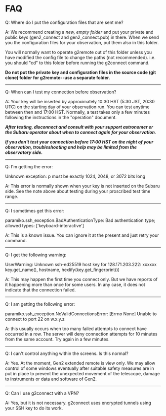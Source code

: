 # FAQ

Q: Where do I put the configuration files that are sent me?

A: We recommend creating a *new, empty folder* and put your private and
public keys (gen2_connect and gen2_connect.pub) in there.
When we send you the configuration files for your observation, put them
also in this folder.

You will normally want to operate g2remote out of this folder unless you
have modified the config file to change the paths (not recommended).
i.e. you should "cd" to this folder before running the g2connect command.

**Do not put the private key and configuration files in the source code
(git clone) folder for g2remote--use a separate folder**.
   
---

Q: When can I test my connection before observation?

A: Your key will be inserted by approximately 10:30 HST (5:30 JST,
20:30 UTC) on the starting day of your observation run.  You can test
anytime between then and 17:00 HST.  Normally, a test takes only a few
minutes following the instructions in the "operation" document.

***After testing, disconnect and consult with your support astronomer
or the Subaru operator about when to connect again for your observation***.

***If you don't test your connection before 17:00 HST on the night of
your observation, troubleshooting and help may be limited from the
observatory side.***

---

Q: I'm getting the error:

   Unknown exception: p must be exactly 1024, 2048, or 3072 bits long

A: This error is normally shown when your key is not inserted on the
Subaru side.  See the note above about testing during your
proscribed test time range.

---

Q: I sometimes get this error:

   paramiko.ssh_exception.BadAuthenticationType: Bad authentication
   type; allowed types: ['keyboard-interactive']

A: This is a known issue.  You can ignore it at the present and just
retry your command.

---

Q: I get the following warning:

   UserWarning: Unknown ssh-ed25519 host key for 128.171.203.222: xxxxxx
    key.get_name(), hostname, hexlify(key.get_fingerprint())

A: This may happen the first time you connect only.  But we have
reports of it happening more than once for some users.  In any
case, it does not indicate that the connection failed.

---

Q: I am getting the following error:

   paramiko.ssh_exception.NoValidConnectionsError: [Errno None] Unable to connect to port 22 on w.x.y.z

A: this usually occurs when too many failed attempts to connect have
occurred in a row.  The server will deny connection attempts for
10 minutes from the same account.  Try again in a few minutes.

---

Q: I can't control anything within the screens. Is this normal?

A: Yes. At the moment, Gen2 extended remote is view only. We may
allow control of some windows eventually after suitable safety
measures are in put in place to prevent the unexpected movement of
the telescope, damage to instruments or data and software of Gen2.

---

Q: Can I use g2connect with a VPN?

A: Yes, but it is not necessary.  g2connect uses encrypted tunnels using
your SSH key to do its work.
